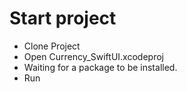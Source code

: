 # Start project

 - Clone Project
 - Open Currency_SwiftUI.xcodeproj
 - Waiting for a package to be installed.
 - Run
